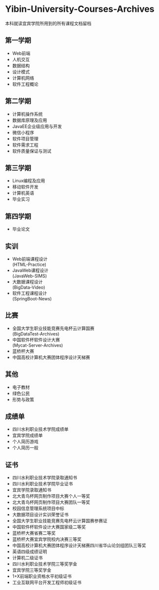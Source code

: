 # Yibin-University-Courses-Archives
本科就读宜宾学院所用到的所有课程文档留档

## 第一学期
* Web前端
* 人机交互
* 数据结构
* 设计模式
* 计算机网络
* 软件工程概论

## 第二学期
* 计算机操作系统
* 数据库原理及应用
* JavaEE企业级应用与开发
* 微信小程序
* 软件项目管理
* 软件需求工程
* 软件质量保证与测试

## 第三学期
* Linux编程及应用
* 移动软件开发
* 计算机英语
* 毕业实习

## 第四学期
* 毕业论文

## 实训
* Web前端课程设计
<br>(HTML-Practice)
* JavaWeb课程设计
<br>(JavaWeb-SIMS)
* 大数据课程设计
<br>(BigData-Video)
* 软件工程课程设计
<br>(SpringBoot-News)

## 比赛
* 全国大学生职业技能竞赛先电杯云计算国赛
<br>(BigDataTest-Archives)
* 中国软件杯软件设计大赛
<br>(Mycat-Server-Archives)
* 蓝桥杯大赛
* 中国高校计算机大赛团体程序设计天梯赛

## 其他
* 电子教材
* 绿色公民
* 形势与政策

## 成绩单
* 四川水利职业技术学院成绩单
* 宜宾学院成绩单
* 个人简历游戏
* 个人简历一般

## 证书
* 四川水利职业技术学院录取通知书
* 四川水利职业技术学院毕业证书
* 宜宾学院录取通知书
* 北大青鸟杯网页制作项目大赛个人一等奖
* 北大青鸟杯网页制作项目大赛团队一等奖
* 校园信息管理系统项目中标
* 大数据项目设计实训荣誉证书
* 全国大学生职业技能竞赛先电杯云计算国赛参赛证
* 中国软件杯软件设计大赛国家级二等奖
* 蓝桥杯大赛省赛二等奖
* 蓝桥杯大赛宜宾学院校内决赛三等奖
* 中国高校计算机大赛团体程序设计天梯赛四川省华山论剑组团队三等奖
* 英语四级成绩证明
* 计算机二级证书
* 四川水利职业技术学院三等奖学金
* 宜宾学院三等奖学金
* 1+X前端职业资格水平初级证书
* 工业互联网平台开发工程师初级证书
